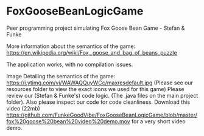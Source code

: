 # FoxGooseBeanLogicGame
Peer programming project simulating Fox Goose Bean Game - Stefan &amp; Funke 

More information about the semantics of the game:
https://en.wikipedia.org/wiki/Fox,_goose_and_bag_of_beans_puzzle

The application works, with no compilation issues. 

Image Detailing the semantics of the game:
https://i.ytimg.com/vi/WAWAQQuyWCc/maxresdefault.jpg
(Please see our resources folder to view the exact icons we used for this game)
Please review our (Stefan & Funke's) code logic. (The .java files on the main project folder). Also please inspect our code for code cleanliness. Download this video (22mb) https://github.com/FunkeGoodVibe/FoxGooseBeanLogicGame/blob/master/fox%20goose%20bean%20video%20demo.mov for a very short video demo.
